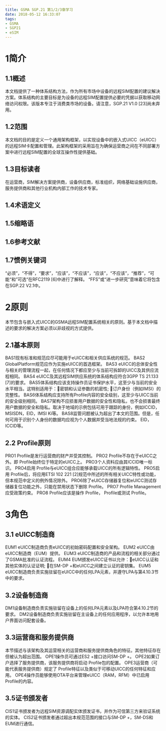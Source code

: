 ```yaml
---
title: GSMA SGP.21 第1/2/3章学习
date: 2018-05-12 16:33:07
tags:
- GSMA
- SGP21
- eSIM
---
```


# 1简介
## 1.1概述
本文档提供了一种体系结构方法，作为所有市场中设备的远程SIM配置的建议解决方案。体系结构的主要目标是为设备的远程SIM配置提供必要的凭据以获取移动网络访问权限。该版本专注于消费类市场的设备。请注意，SGP.21 V1.0 [23]尚未弃用。 

## 1.2范围
本文档的目的是定义一个通用架构框架，以实现设备中的嵌入式UICC（eUICC）的远程SIM卡配置和管理。此架构框架的采用旨在为确保运营商之间在不同部署方案中进行远程SIM配置的全球互操作性提供基础。 

## 1.3目标读者
在运营商，SIM解决方案提供商，设备供应商，标准组织，网络基础设施供应商，服务提供商和其他行业机构内部工作的技术专家。 

## 1.4术语定义
## 1.5缩略语
## 1.6参考文献
## 1.7惯例关键词
“必须”，“不得”，“要求”，“应该”，“不应该”，“应该”，“不应该”，“推荐”，“可能“和”可选“在RFC2119 [6]中进行了解释。 “FFS”或“进一步研究”意味着它将包含在SGP.22 V2.1中。 

# 2原则
本节包含与嵌入式UICC的GSMA远程SIM配置系统相关的原则。基于本文档中描述的要求的解决方案必须以非歧视的方式提供。 

## 2.1基本原则
BAS1现有标准和规范应尽可能用于eUICC和相关供应系统的规范。 
BAS2 GlobalPlatform规范应作为实施eUICC的首选框架。 
BAS3 eUICC的总体安全性与相关的管理流程一起，在任何情况下都应至少与当前可拆卸的UICC及其供应流程相同。 
BAS4 eUICC及其远程SIM供应系统的体系结构应符合3GPP TS 21.133 [7]的要求。 
BAS5体系结构应该支持操作员证书保护水平，这至少与当前的安全水平相当。这特别适用于：密钥和认证参数的机密性; 订户身份（例如IMSI）的完整性。 
BAS6体系结构应支持所有Profile内容的安全级别，这至少与UICC当前的安全级别相同。 
BAS7架构不应损害用户数据的安全性和隐私，也不会损害最终用户数据的安全和隐私。取决于地域的示例包括可用于跟踪的身份，例如ICCID，MSISDN，EID，IMSI Ki等。
BAS8监管问题被认为超出了本文的范围。但是，任何可用于识别个人身份的数据均应视为个人数据并受当地法规的约束。 EID，ICCID等。

## 2.2 Profile原则
PRO1 Profile是发行运营商的财产并受其控制。 
PRO2 Profile不存在于eUICC之外。即 Profile始终位于特定的eUICC上。 
PRO3个人资料应由其ICCID唯一标识。 
PRO4启用 Profile与eUICC组合应能够承载UICC的所有逻辑特性。 
PRO5启用 Profile后，将应用ETSI 102 221 [2]规范中所述的所有相关UICC特性或功能，但本规范中定义的例外情况除外。 
PRO6除了eUICC存储器复位和eUICC测试存储器复位功能之外，只能在禁用状态下删除 Profile。 
PRO7 Profile Management应受政策约束。 
PRO8 Profile应该是操作 Profile， Profile或测试 Profile。 

# 3角色
## 3.1 eUICC制造商
EUM1 eUICC制造商负责eUICC的初始密码配置和安全架构。 
EUM2 eUICC由eUICC制造商（EUM）提供。 
EUM3 eUICC制造商的产品和流程的相关部分通过了GSMA批准的认证流程。 
EUM4 EUM颁发eUICC证书以允许：eUICC认证和其他实体的认证证明; 在SM-DP +和eUICC之间建立认证的密钥集。 
EUM5 eUICC制造商负责实施驻留在eUICC中的任何LPA元素，并遵守LPA与第4.10.3节中的要求。

## 3.2设备制造商
DM1设备制造商负责实施驻留在设备上的任何LPA元素以及LPA符合第4.10.2节的要求。 
DM2设备制造商负责实施驻留在主设备上的任何应用程序，以允许本地用户界面访问配套设备。 
## 3.3运营商和服务提供商
本节描述与该架构及其运营相关的运营商和服务提供商角色的特征。其他特征存在但被认为超出范围。 
OPE1操作员可通过ES2 +接口访问SM-DP +。 OPE2如果订户选择了服务提供商，该服务提供商将启动 Profile包的配置。 
OPE3运营商（可能代表服务提供商）规定了 Profile特征以及类似于可移动UICC的任何特征和应用。 
OPE4操作员能够使用OTA平台来管理eUICC（RAM，RFM）中已启用 Profile的内容。 

## 3.5证书颁发者
CIS1证书颁发者为远程SIM资源调配实体颁发证书，并作为可信第三方来验证系统的实体。 CIS2证书颁发者通过超出本规范范围的接口与SM-DP +，SM-DS和EUM进行通信。
